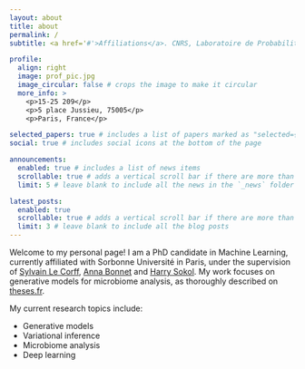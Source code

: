 ```yaml
---
layout: about
title: about
permalink: /
subtitle: <a href='#'>Affiliations</a>. CNRS, Laboratoire de Probabilités, Statistique et Modélisation, LPSM, Sorbonne Université, F-75005 Paris, France.

profile:
  align: right
  image: prof_pic.jpg
  image_circular: false # crops the image to make it circular
  more_info: >
    <p>15-25 209</p>
    <p>5 place Jussieu, 75005</p>
    <p>Paris, France</p>

selected_papers: true # includes a list of papers marked as "selected={true}"
social: true # includes social icons at the bottom of the page

announcements:
  enabled: true # includes a list of news items
  scrollable: true # adds a vertical scroll bar if there are more than 3 news items
  limit: 5 # leave blank to include all the news in the `_news` folder

latest_posts:
  enabled: true
  scrollable: true # adds a vertical scroll bar if there are more than 3 new posts items
  limit: 3 # leave blank to include all the blog posts
---
```


Welcome to my personal page! I am a PhD candidate in Machine Learning, currently affiliated with Sorbonne Université in Paris, under the supervision of [Sylvain Le Corff](https://sylvainlc.github.io/), [Anna Bonnet](https://annabonnet.github.io/) and [Harry Sokol](https://sites.google.com/site/harrysokol/home). 
My work focuses on generative models for microbiome analysis, as thoroughly described on [theses.fr](https://theses.fr/s383410).

My current research topics include:
- Generative models
- Variational inference
- Microbiome analysis
- Deep learning
